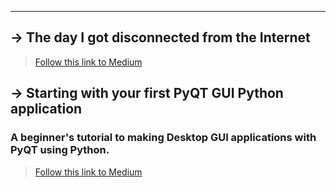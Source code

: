 
----------------------------------------
<div id="medium-widget"></div>
<script src="https://medium-widget.pixelpoint.io/widget.js"></script>
<script>MediumWidget.Init({renderTo: '#medium-widget', params: {"resource":"https://medium.com/@adivardhan","postsPerLine":1,"limit":4,"picture":"small","fields":["description","author","claps","likes","publishAt"],"ratio":"original"}})</script>

## -> The day I got disconnected from the Internet
> [Follow this link to Medium](https://medium.com/@adivardhan/the-day-i-got-disconnected-from-the-internet-fe85266d21a6?sk=ca25613966b0a6983b67917256a885b0)



## -> Starting with your first PyQT GUI Python application
### A beginner's tutorial to making Desktop GUI applications with PyQT using Python.
> [Follow this link to Medium](https://medium.com/@adivardhan/starting-with-your-first-pyqt-gui-python-application-2967c82cfd3?sk=80c8732d1e21c7ae0528cf441ee06be4)